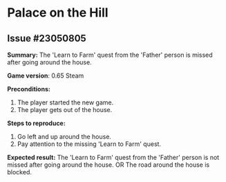 # Palace on the Hill

## Issue #23050805

**Summary:** The 'Learn to Farm' quest from the 'Father' person is missed after going around the house.

**Game version**: 0.65 Steam

**Preconditions:**

1. The player started the new game.
2. The player gets out of the house.

**Steps to reproduce:**

1. Go left and up around the house.
2. Pay attention to the missing 'Learn to Farm' quest.

**Expected result:** The 'Learn to Farm' quest from the 'Father' person is not missed after going around the house. OR The road around the house is blocked.
